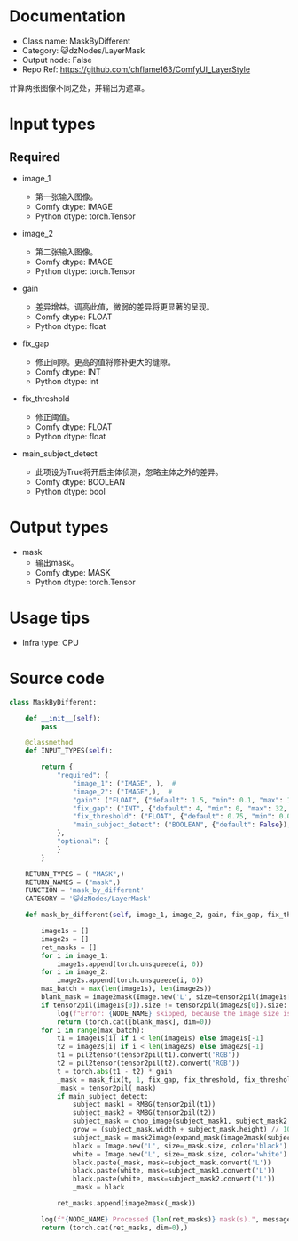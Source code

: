 # Documentation
- Class name: MaskByDifferent
- Category: 😺dzNodes/LayerMask
- Output node: False
- Repo Ref: https://github.com/chflame163/ComfyUI_LayerStyle

计算两张图像不同之处，并输出为遮罩。

# Input types

## Required

- image_1
    - 第一张输入图像。
    - Comfy dtype: IMAGE
    - Python dtype: torch.Tensor

- image_2
    - 第二张输入图像。
    - Comfy dtype: IMAGE
    - Python dtype: torch.Tensor

- gain
    - 差异增益。调高此值，微弱的差异将更显著的呈现。
    - Comfy dtype: FLOAT
    - Python dtype: float

- fix_gap
    - 修正间隙。更高的值将修补更大的缝隙。
    - Comfy dtype: INT
    - Python dtype: int

- fix_threshold
    - 修正阈值。
    - Comfy dtype: FLOAT
    - Python dtype: float

- main_subject_detect
    - 此项设为True将开启主体侦测，忽略主体之外的差异。
    - Comfy dtype: BOOLEAN
    - Python dtype: bool

# Output types

- mask
    - 输出mask。
    - Comfy dtype: MASK
    - Python dtype: torch.Tensor

# Usage tips
- Infra type: CPU

# Source code
```python
class MaskByDifferent:

    def __init__(self):
        pass

    @classmethod
    def INPUT_TYPES(self):

        return {
            "required": {
                "image_1": ("IMAGE", ),  #
                "image_2": ("IMAGE",),  #
                "gain": ("FLOAT", {"default": 1.5, "min": 0.1, "max": 100, "step": 0.1}),
                "fix_gap": ("INT", {"default": 4, "min": 0, "max": 32, "step": 1}),
                "fix_threshold": ("FLOAT", {"default": 0.75, "min": 0.01, "max": 0.99, "step": 0.01}),
                "main_subject_detect": ("BOOLEAN", {"default": False}),
            },
            "optional": {
            }
        }

    RETURN_TYPES = ( "MASK",)
    RETURN_NAMES = ("mask",)
    FUNCTION = 'mask_by_different'
    CATEGORY = '😺dzNodes/LayerMask'

    def mask_by_different(self, image_1, image_2, gain, fix_gap, fix_threshold, main_subject_detect):

        image1s = []
        image2s = []
        ret_masks = []
        for i in image_1:
            image1s.append(torch.unsqueeze(i, 0))
        for i in image_2:
            image2s.append(torch.unsqueeze(i, 0))
        max_batch = max(len(image1s), len(image2s))
        blank_mask = image2mask(Image.new('L', size=tensor2pil(image1s[0]).size, color='black'))
        if tensor2pil(image1s[0]).size != tensor2pil(image2s[0]).size:
            log(f"Error: {NODE_NAME} skipped, because the image size is not match.", message_type='error')
            return (torch.cat([blank_mask], dim=0))
        for i in range(max_batch):
            t1 = image1s[i] if i < len(image1s) else image1s[-1]
            t2 = image2s[i] if i < len(image2s) else image2s[-1]
            t1 = pil2tensor(tensor2pil(t1).convert('RGB'))
            t2 = pil2tensor(tensor2pil(t2).convert('RGB'))
            t = torch.abs(t1 - t2) * gain
            _mask = mask_fix(t, 1, fix_gap, fix_threshold, fix_threshold)
            _mask = tensor2pil(_mask)
            if main_subject_detect:
                subject_mask1 = RMBG(tensor2pil(t1))
                subject_mask2 = RMBG(tensor2pil(t2))
                subject_mask = chop_image(subject_mask1, subject_mask2, blend_mode='add', opacity=100)
                grow = (subject_mask.width + subject_mask.height) // 100
                subject_mask = mask2image(expand_mask(image2mask(subject_mask), grow * 2, grow))
                black = Image.new('L', size=_mask.size, color='black')
                white = Image.new('L', size=_mask.size, color='white')
                black.paste(_mask, mask=subject_mask.convert('L'))
                black.paste(white, mask=subject_mask1.convert('L'))
                black.paste(white, mask=subject_mask2.convert('L'))
                _mask = black

            ret_masks.append(image2mask(_mask))

        log(f"{NODE_NAME} Processed {len(ret_masks)} mask(s).", message_type='finish')
        return (torch.cat(ret_masks, dim=0),)
```